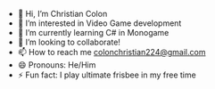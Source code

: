 - 👋 Hi, I’m Christian Colon
- 👀 I’m interested in Video Game development
- 🌱 I’m currently learning C# in Monogame
- 💞️ I’m looking to collaborate!
- 📫 How to reach me colonchristian224@gmail.com
- 😄 Pronouns: He/Him
- ⚡ Fun fact:  I play ultimate frisbee in my free time

<!---
Christian-716/Christian-716 is a ✨ special ✨ repository because its `README.md` (this file) appears on your GitHub profile.
You can click the Preview link to take a look at your changes.
--->
